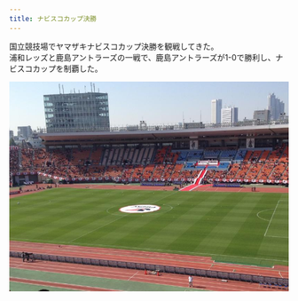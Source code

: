 ```yaml
---
title: ナビスコカップ決勝
---
```


国立競技場でヤマザキナビスコカップ決勝を観戦してきた。<br>
浦和レッズと鹿島アントラーズの一戦で、鹿島アントラーズが1-0で勝利し、ナビスコカップを制覇した。

![ナビスコカップ決勝戦の様子](/images/2011-10-29-nabisco-cup-final-urawa-reds-vs-kashima-antlers.jpg)
